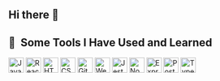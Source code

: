 ## Hi there 👋

<!--
**SaraToth/SaraToth** is a ✨ _special_ ✨ repository because its `README.md` (this file) appears on your GitHub profile.

Here are some ideas to get you started:

- 🔭 I’m currently working on ...
- 🌱 I’m currently learning ...
- 👯 I’m looking to collaborate on ...
- 🤔 I’m looking for help with ...
- 💬 Ask me about ...
- 📫 How to reach me: ...
- 😄 Pronouns: ...
- ⚡ Fun fact: ...
-->

<h2> 🚀 &nbsp;Some Tools I Have Used and Learned</h2>
<p align="left">
<img src="https://cdn.jsdelivr.net/gh/devicons/devicon@latest/icons/javascript/javascript-original.svg" alt="Javascript" width="30" height="30" />
<img src="https://cdn.jsdelivr.net/gh/devicons/devicon@latest/icons/react/react-original.svg" alt="React" width="30" height="30" />
<img src="https://cdn.jsdelivr.net/gh/devicons/devicon@latest/icons/html5/html5-original.svg" alt="HTML5" width="30" height="30"/>
<img src="https://cdn.jsdelivr.net/gh/devicons/devicon@latest/icons/css3/css3-original.svg" alt="CSS3" width="30" height="30" />
<img src="https://cdn.jsdelivr.net/gh/devicons/devicon@latest/icons/git/git-original.svg" alt="Git" width="30" height="30" />
<img src="https://cdn.jsdelivr.net/gh/devicons/devicon@latest/icons/webpack/webpack-original.svg" alt="Webpack" width="30" height="30" />
<img src="https://cdn.jsdelivr.net/gh/devicons/devicon@latest/icons/jest/jest-plain.svg" alt="Jest" width="30" height="30" />
<img src="https://cdn.jsdelivr.net/gh/devicons/devicon@latest/icons/nodejs/nodejs-original.svg" alt="Node.js" width="30" height="30"/>
<img src="https://cdn.jsdelivr.net/gh/devicons/devicon@latest/icons/express/express-original.svg" alt="Express" width="30" height="30"/>
<img src="https://cdn.jsdelivr.net/gh/devicons/devicon@latest/icons/postgresql/postgresql-original.svg" alt="PostgreSQL" width="30" height="30"/>
<img src="https://cdn.jsdelivr.net/gh/devicons/devicon@latest/icons/typescript/typescript-original.svg" alt="Typescript" width="30" height="30"/>

          
          
          
          
          
          
</p>
